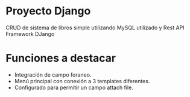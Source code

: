 # Proyecto Django
CRUD de sistema de libros simple utilizando MySQL utilizado y Rest API Framework DJango

# Funciones a destacar
- Integración de campo foraneo.
- Menú principal con conexión a 3 templates diferentes.
- Configurado para permitir un campo attach file.
